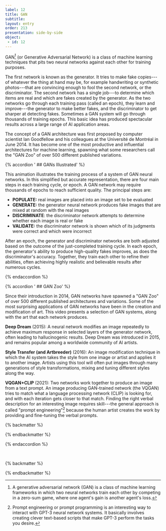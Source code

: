 ```yaml
---
label: 12
title: GAN
subtitle: 
layout: entry
order: 213
presentation: side-by-side
object:
 - id: 12 
---
```


GAN[^1] (or Generative Adversarial Network) is a class of machine learning techniques that pits two neural networks against each other for training purposes.

The first network is known as the generator. It tries to make fake copies---of whatever the thing at hand may be, for example handwriting or synthetic photos---that are convincing enough to fool the second network, or the discriminator. The second network has a single job---to determine which items are real and which are fakes created by the generator. As the two networks go through each training pass (called an epoch), they learn and improve---the generator to make better fakes, and the discriminator to get sharper at detecting fakes. Sometimes a GAN system will go through thousands of training epochs. This basic idea has produced spectacular results across a large range of AI application areas.

The concept of a GAN architecture was first proposed by computer scientist Ian Goodfellow and his colleagues at the Université de Montréal in June 2014. It has become one of the most productive and influential architectures for machine learning, spawning what some researchers call the "GAN Zoo" of over 500 different published variations.


{% accordion ' ## GANs Illustrated' %}

This animation illustrates the training process of a system of GAN neural networks. In this simplified but accurate representation, there are four main steps in each training cycle, or epoch. A GAN network may require thousands of epochs to reach sufficient quality. The principal steps are:

-   **POPULATE:** real images are placed into an image set to be evaluated
-   **GENERATE:** the generator neural network produces fake images that are mixed at random with the real images
-   **DISCRIMINATE**: the discriminator network attempts to determine whether each image is real or fake
-   **VALIDATE:** the discriminator network is shown which of its judgments were correct and which were incorrect

After an epoch, the generator and discriminator networks are both adjusted based on the outcome of the just-completed training cycle. In each epoch, the generator's ability to produce high-quality fakes improves, as does the discriminator's accuracy. Together, they train each other to refine their abilities, often achieving highly realistic and believable results after numerous cycles.

{% endaccordion %}

{% accordion ' ## GAN Zoo' %}

Since their introduction in 2014, GAN networks have spawned a "GAN Zoo" of over 500 different published architectures and variations. Some of the most surprising applications of GAN networks have been in the creation and modification of art. This video presents a selection of GAN systems, along with the art that each network produces.

**Deep Dream** (2015): A neural network modifies an image repeatedly to achieve maximum response in selected layers of the generator network, often leading to hallucinogenic results. Deep Dream was introduced in 2015, and remains popular among a worldwide community of AI artists.

**Style Transfer (and Artbreeder)** (2016): An image modification technique in which the AI system takes the style from one image or artist and applies it to another image. Artists using this tool will often put images through many generations of style transformations, mixing and tuning different styles along the way.

**VQGAN+CLIP** (2021): Two networks work together to produce an image from a text prompt. An image producing GAN-trained network (the VQGAN) tries to match what a language processing network (CLIP) is looking for, and with each iteration gets closer to that match. Finding the right verbal description for an interesting image requires skill---the general approach is called "prompt engineering"[^2] because the human artist creates the work by providing and fine-tuning the verbal prompts.

{% backmatter %}

[^2]: Prompt engineering or prompt programming is an interesting way to interact with GPT-3 neural network systems. It basically involves creating clever text-based scripts that make GPT-3 perform the tasks you desire.

{% endbackmatter %}

{% endaccordion %}

<br>

{% backmatter %}

[^1]: A generative adversarial network (GAN) is a class of machine learning frameworks in which two neural networks train each other by competing in a zero-sum game, where one agent's gain is another agent's loss.

{% endbackmatter %}